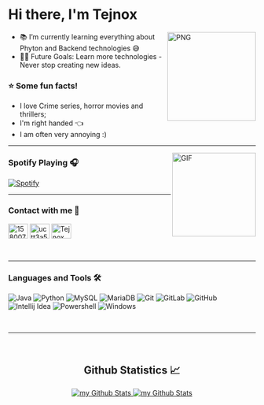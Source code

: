 # Hi there, I'm Tejnox
<img align="right" alt="PNG" height="180px" src="https://i.imgur.com/Z852S1Y.png" />

- 📚 I’m currently learning everything about Phyton and Backend technologies 😅
- 💪🏼 Future Goals: Learn more technologies - Never stop creating new ideas.

### :star: Some fun facts!
 - I love Crime series, horror movies and thrillers;
 - I'm right handed  :point_left: 
 - I am often very annoying :)

---

<img align="right" alt="GIF" height="170px" src="https://media.giphy.com/media/J5B1Y8QZnzXXbLQIBu/giphy.gif" />

### Spotify Playing 🎧

[![Spotify](https://spotify-widget.vercel.app/current/i6f7uegqakn6gmljfy8shlcl2)](https://open.spotify.com/user/i6f7uegqakn6gmljfy8shlcl2)

---


### Contact with me 📝

<p align="left">
<a href="https://stackoverflow.com/users/15800762" target="blank"><img align="center" src="https://raw.githubusercontent.com/rahuldkjain/github-profile-readme-generator/master/src/images/icons/Social/stack-overflow.svg" alt="15800762" height="30" width="40" /></a>
<a href="https://www.youtube.com/channel/UCtt3a5Og_xAuANfizpNKtsw" target="blank"><img align="center" src="https://raw.githubusercontent.com/rahuldkjain/github-profile-readme-generator/master/src/images/icons/Social/youtube.svg" alt="uctt3a5og_xauanfizpnktsw" height="30" width="40" /></a>
<a href="https://discord.gg/Tejnox" target="blank"><img align="center" src="https://raw.githubusercontent.com/rahuldkjain/github-profile-readme-generator/master/src/images/icons/Social/discord.svg" alt="Tejnox" height="30" width="40" /></a>
</p>

<br />

---

### Languages and Tools 🛠 

![Java](http://img.shields.io/badge/-Java-5B4638?style=flat-square&logo=java&logoColor=ffffff)
![Python](http://img.shields.io/badge/-Python-3776AB?style=flat-square&logo=python&logoColor=ffffff)
![MySQL](http://img.shields.io/badge/-MySQL-FF6347?style=flat-square&logo=mysql&logoColor=ffffff)
![MariaDB](http://img.shields.io/badge/-MariaDB-32CD32?style=flat-square&logo=mariadb&logoColor=ffffff)
![Git](https://img.shields.io/badge/-Git-%23F05032?style=flat-square&logo=git&logoColor=%23ffffff)
![GitLab](https://img.shields.io/badge/-GitLab-FCA121?style=flat-square&logo=gitlab)
![GitHub](https://img.shields.io/badge/-GitHub-181717?style=flat-square&logo=github)
![Intellij Idea](http://img.shields.io/badge/-Intellij_IDEA-2C2255?style=flat-square&logo=IntelliJ-IDEA&logoColor=ffffff)
![Powershell](http://img.shields.io/badge/-Powershell-5391FE?style=flat-square&logo=powershell&logoColor=ffffff)
![Windows](http://img.shields.io/badge/-Windows-0078D6?style=flat-square&logo=windows&logoColor=ffffff)

<br/>

---

<br/>

  <h2 align="center"> Github Statistics 📈 </h2>
  
  <div align="center"> 
     <a href="">
      <img src="https://github-readme-stats.vercel.app/api?username=Tejnox&show_icons=true&theme=tokyonight&hide_border=true" alt="my Github Stats"/>
    </a>
    <a href="">
      <img src="https://github-readme-streak-stats.herokuapp.com?user=Tejnox&theme=tokyonight&hide_border=true&date_format=j%20M%5B%20Y%5D" alt="my Github Stats"/>
    </a>
</div
  
<br/>



